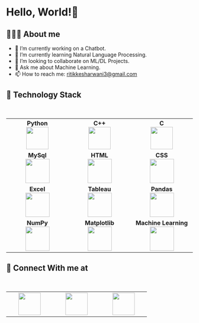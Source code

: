 # Hello, World!👋

## 👨🏻‍💻 About me 
- 🔭 I’m currently working on a Chatbot.
- 🌱 I’m currently learning Natural Language Processing.
- 👯 I’m looking to collaborate on ML/DL Projects.
- 💬 Ask me about Machine Learning.
- 📫 How to reach me: ritikkesharwani3@gmail.com

## 🔧 Technology Stack 

<br>
<table>
<tbody>
 <tr>
<td align="center" width="20%">
<span><b><center>Python</center></b></span> 
<img height=60px src="https://img.icons8.com/color/2x/python.png"> 
</td>

<td align="center" width="20%">
<span><b><center>C++</center></b></span> 
<img height=60px src="https://img.icons8.com/color/344/c-plus-plus-logo.png"> 
</td>

<td align="center" width="20%">
<span><b><center>C</center></b></span> 
<img height=60px src="https://img.icons8.com/color/2x/c-programming.png"> 
</td>
</tr>

<tr>
<td align="center" width="20%">
<span><b><center>MySql</center></b></span> 
<img height=65px src="https://img.icons8.com/ios-filled/2x/mysql-logo.png"> 
</td>

<td align="center" width="20%">
<span><b><center>HTML</center></b></span> 
<img height=65px src="https://img.icons8.com/nolan/2x/html-5.png"> 
</td>

<td align="center" width="20%">
<span><b><center>CSS</center></b></span> 
<img height=65px src="https://img.icons8.com/nolan/2x/css-filetype.png"> 
</td>
</tr>

<tr>
<td align="center" width="20%">
<span><b><center>Excel</center></b></span> 
<img height=65px src="https://img.icons8.com/wired/2x/ms-excel.png"> 
</td>

<td align="center" width="20%">
<span><b><center>Tableau</center></b></span> 
<img height=65px src="https://img.icons8.com/color/2x/tableau-software.png"> 
</td>


<td align="center" width="20%">
<span><b><center>Pandas</center></b></span> 
<img height=65px src="https://numfocus.org/wp-content/uploads/2016/07/pandas-logo-300.png"> 
</td>
</tr>

<tr>
<td align="center" width="20%">
<span><b><center>NumPy</center></b></span> 
<img height=65px src="https://static.javatpoint.com/tutorial/numpy/images/numpy-tutorial.png"> 
</td>

<td align="center" width="20%">
<span><b><center>Matplotlib</center></b></span> 
<img height=65px src="https://upload.wikimedia.org/wikipedia/commons/thumb/0/01/Created_with_Matplotlib-logo.svg/1024px-Created_with_Matplotlib-logo.svg.png"> 
</td>

<td align="center" width="20%">
<span><b><center>Machine Learning</center></b></span> 
<img height=65px src="https://img.icons8.com/doodle/2x/learning.png"> 
</td>
</tr>

</tbody>
</table>


## 🤝 Connect With me at

<br>
<table>
<tbody>
 <tr>
<td align="center" width="20%">
 <a href="https://www.linkedin.com/in/ritikkesharwani/">
<img height=60px src="https://image.flaticon.com/icons/png/512/174/174857.png"> 
 </a>
</td>

<td align="center" width="20%">
  <a href="ritikkesharwani3@gmail.com">
<img height=60px src="https://1000logos.net/wp-content/uploads/2018/04/Gmail-logo.png"> 
    </a>
</td>

<td align="center" width="20%">
  <a href="https://www.instagram.com/ritik872000/?hl=en">
<img height=60px src="https://i.pinimg.com/originals/72/a3/d9/72a3d9408d41335f39e9f014dc35cf44.jpg"> 
    </a>
</td>
</tr>
</tr>

</tbody>
</table>
